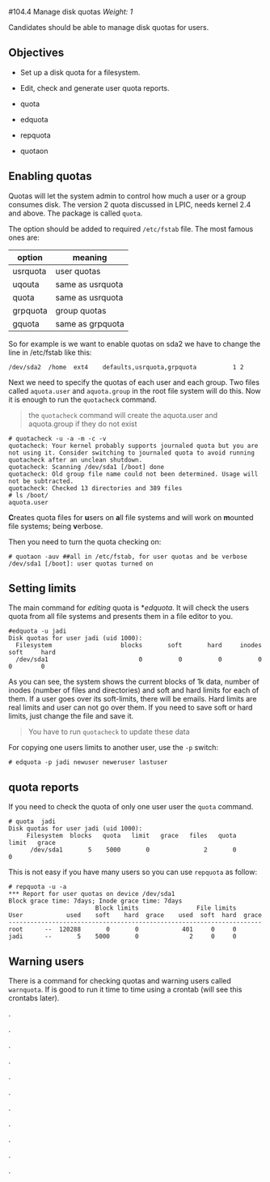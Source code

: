 #104.4 Manage disk quotas
*Weight: 1*

Candidates should be able to manage disk quotas for users.

## Objectives

- Set up a disk quota for a filesystem.
- Edit, check and generate user quota reports.


- quota
- edquota
- repquota
- quotaon

## Enabling quotas
Quotas will let the system admin to control how much a user or a group consumes disk. The version 2 quota discussed in LPIC, needs kernel 2.4 and above. The package is called `quota`. 

The option should be added to required `/etc/fstab` file. The most famous ones are:

|option|meaning|
|--|--|
|usrquota|user quotas|
|uqouta|same as usrquota|
|quota|same as usrquota|
|grpquota|group quotas|
|gquota|same as grpquota|

So for example is we want to enable quotas on sda2 we have to change the line in /etc/fstab like this:

````
/dev/sda2  /home  ext4    defaults,usrquota,grpquota          1 2
````

Next we need to specify the quotas of each user and each group. Two files called `aquota.user` and `aquota.group` in the root file system will do this. 
Now it is enough to run the `quotacheck` command. 

> the `quotacheck` command will create the aquota.user and aquota.group if they do not exist

````
# quotacheck -u -a -m -c -v
quotacheck: Your kernel probably supports journaled quota but you are not using it. Consider switching to journaled quota to avoid running quotacheck after an unclean shutdown.
quotacheck: Scanning /dev/sda1 [/boot] done
quotacheck: Old group file name could not been determined. Usage will not be subtracted.
quotacheck: Checked 13 directories and 389 files
# ls /boot/
aquota.user   
````

**C**reates quota files for **u**sers on **a**ll file systems and will work on **m**ounted file systems; being **v**erbose.

Then you need to turn the quota checking on:

````
# quotaon -auv ##all in /etc/fstab, for user quotas and be verbose
/dev/sda1 [/boot]: user quotas turned on
````


## Setting limits
The main command for *editing* quota is **edquota*. It will check the users quota from all file systems and presents them in a file editor to you. 

````
#edquota -u jadi
Disk quotas for user jadi (uid 1000):
  Filesystem                   blocks       soft       hard     inodes     soft     hard
  /dev/sda1                         0          0          0          0        0        0
````

As you can see, the system shows the current blocks of 1k data, number of inodes (number of files and directories) and soft and hard limits for each of them. If a user goes over its soft-limits, there will be emails. Hard limits are real limits and user can not go over them. If you need to save soft or hard limits, just change the file and save it.

> You have to run `quotacheck` to update these data

For copying one users limits to another user, use the `-p` switch:

````
# edquota -p jadi newuser neweruser lastuser
````


## quota reports

If you need to check the quota of only one user user the `quota` command.

````
# quota  jadi
Disk quotas for user jadi (uid 1000): 
     Filesystem  blocks   quota   limit   grace   files   quota   limit   grace
      /dev/sda1       5    5000       0               2       0       0      
````

This is not easy if you have many users so you can use `repquota` as follow:

````
# repquota -u -a
*** Report for user quotas on device /dev/sda1
Block grace time: 7days; Inode grace time: 7days
                        Block limits                File limits
User            used    soft    hard  grace    used  soft  hard  grace
----------------------------------------------------------------------
root      --  120288       0       0            401     0     0       
jadi      --       5    5000       0              2     0     0       

````

## Warning users
There is a command for checking quotas and warning users called `warnquota`. If is good to run it time to time using a crontab (will see this crontabs later). 

.

.

.

.

.

.

.

.

.

.

.

